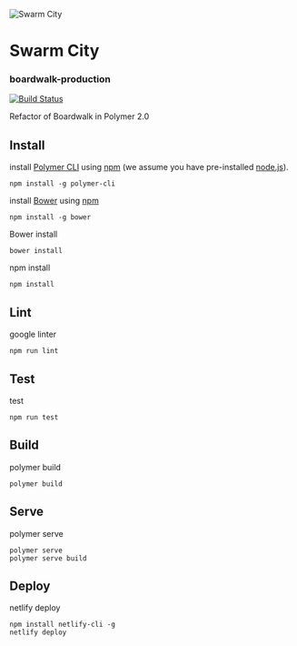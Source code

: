 ![Swarm City](https://github.com/swarmcity/sc-boardwalk-production/blob/%231_initialise_a_new_polymer_2_project/images/icons/icon-48x48.png?raw=true "Swarm City")
# Swarm City
### boardwalk-production
[![Build Status](https://travis-ci.org/swarmcity/sc-boardwalk-production.svg?branch=master)](https://travis-ci.org/swarmcity/sc-boardwalk-production)

Refactor of Boardwalk in Polymer 2.0

## Install

install [Polymer CLI](https://github.com/Polymer/polymer-cli) using
[npm](https://www.npmjs.com) (we assume you have pre-installed [node.js](https://nodejs.org)).

    npm install -g polymer-cli

install [Bower](https://bower.io/) using [npm](https://www.npmjs.com)

    npm install -g bower

Bower install

    bower install

npm install

    npm install

## Lint
google linter

    npm run lint

## Test
test

    npm run test

## Build
polymer build

    polymer build

## Serve
polymer serve

    polymer serve
    polymer serve build

## Deploy
netlify deploy

    npm install netlify-cli -g
    netlify deploy